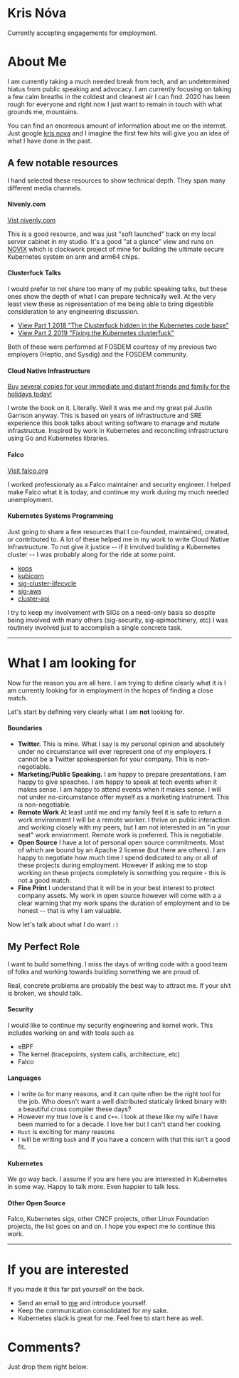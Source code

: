 # Kris Nóva

Currently accepting engagements for employment. 

# About Me

I am currently taking a much needed break from tech, and an undetermined hiatus from public speaking and advocacy. I am currently focusing on taking a few calm breaths in the coldest and cleanest air I can find. 2020 has been rough for everyone and right now I just want to remain in touch with what grounds me, mountains.

You can find an enormous amount of information about me on the internet. Just google [kris nova](https://www.google.com/search?q=kris+nova) and I imagine the first few hits will give you an idea of what I have done in the past. 

## A few notable resources

I hand selected these resources to show technical depth. They span many different media channels.

#### Nivenly.com

[Vist nivenly.com](https://nivenly.com)

This is a good resource, and was just "soft launched" back on my local server cabinet in my studio. It's a good "at a glance" view and runs on [NOVIX](https://github.com/kris-nova/novix) which is clockwork project of mine for building the ultimate secure Kubernetes system on arm and arm64 chips. 

#### Clusterfuck Talks

I would prefer to not share too many of my public speaking talks, but these ones show the depth of what I can prepare technically well. At the very least view these as representation of me being able to bring digestible consideration to any engineering discussion. 

 - [View Part 1 2018 "The Clusterfuck hidden in the Kubernetes code base"](https://www.youtube.com/watch?v=4VNDjwzzKPo&ab_channel=source%7Bd%7D)
 - [View Part 2 2019 "Fixing the Kubernetes clusterfuck"](https://www.youtube.com/watch?v=VrtkKgfJ3RI&ab_channel=KrisN%C3%B3va)
 
 Both of these were performed at FOSDEM courtesy of my previous two employers (Heptio, and Sysdig) and the FOSDEM community.
 
 #### Cloud Native Infrastructure
 
 [Buy several copies for your immediate and distant friends and family for the holidays today!](https://www.cnibook.info/)
 
 I wrote the book on it. Literally. Well it was me and my great pal Justin Garrison anyway. This is based on years of infrastructure and SRE experience this book talks about writing software to manage and mutate infrastructue. Inspired by work in Kubernetes and reconciling infrastructure using Go and Kubernetes libraries. 
 
 #### Falco
 
 [Visit falco.org](https://falco.org)
 
 I worked professionaly as a Falco maintainer and security engineer. I helped make Falco what it is today, and continue my work during my much needed unemployment. 
 
 #### Kubernetes Systems Programming
 
 Just going to share a few resources that I co-founded, maintained, created, or contributed to. A lot of these helped me in my work to write Cloud Native Infrastructure. To not give it justice -- if it involved building a Kubernetes cluster -- I was probably along for the ride at some point. 
 
  - [kops](https://github.com/kubernetes/kops)
  - [kubicorn](https://github.com/kubicorn/kubicorn)
  - [sig-cluster-lifecycle](https://github.com/kubernetes/community/blob/master/sig-cluster-lifecycle/README.md)
  - [sig-aws](https://github.com/kubernetes-sigs/cluster-api-provider-aws)
  - [cluster-api](https://github.com/kubernetes-sigs/cluster-api)
  
  I try to keep my involvement with SIGs on a need-only basis so despite being involved with many others (sig-security, sig-apimachinery, etc) I was routinely involved just to accomplish a single concrete task. 
  
  ---
  
  # What I am looking for
  
  Now for the reason you are all here. I am trying to define clearly what it is I am currently looking for in employment in the hopes of finding a close match. 
  
  Let's start by defining very clearly what I am **not** looking for.
  
  #### Boundaries 
  
   - **Twitter.** This is mine. What I say is my personal opinion and absolutely under no circumstance will ever represent one of my employers. I cannot be a Twitter spokesperson for your company. This is non-negotiable. 
   - **Marketing/Public Speaking.** I am happy to prepare presentations. I am happy to give speaches. I am happy to speak at tech events when it makes sense. I am happy to attend events when it makes sense. I will not under no-circumstance offer myself as a marketing instrument. This is non-negotiable. 
   - **Remote Work** At least until me and my family feel it is safe to return a work environment I will be a remote worker. I thrive on public interaction and working closely with my peers, but I am not interested in an "in your seat" work enviornment. Remote work is preferred. This is negotiable. 
   - **Open Source** I have a lot of personal open source commitments. Most of which are bound by an Apache 2 license (but there are others). I am happy to negotiate how much time I spend dedicated to any or all of these projects during employment. However if asking me to stop working on these projects completely is something you require - this is not a good match. 
   - **Fine Print** I understand that it will be in your best interest to protect company assets. My work in open source however will come with a a clear warning that my work spans the duration of employment and to be honest -- that is why I am valuable.
   
 Now let's talk about what I do want `:)` 
 
 ## My Perfect Role
 
 I want to build something. I miss the days of writing code with a good team of folks and working towards building something we are proud of. 
 
 Real, concrete problems are probably the best way to attract me. If your shit is broken, we should talk. 
 
 #### Security
 
 I would like to continue my security engineering and kernel work. This includes working on and with tools such as
 
  - eBPF
  - The kernel (tracepoints, system calls, architecture, etc)
  - Falco

  
  #### Languages
  
  - I write `Go` for many reasons, and it can quite often be the right tool for the job. Who doesn't want a well distributed staticaly linked binary with a beautiful cross compiler these days?
  - However my true love is `C` and `C++`. I look at these like my wife I have been married to for a decade. I love her but I can't stand her cooking.
  - `Rust` is exciting for many reasons
  - I will be writing `bash` and if you have a concern with that this isn't a good fit. 
  
  #### Kubernetes
  
  We go way back. I assume if you are here you are interested in Kubernetes in some way. Happy to talk more. Even happier to talk less. 
  
  #### Other Open Source
  
  Falco, Kubernetes sigs, other CNCF projects, other Linux Foundation projects, the list goes on and on. I hope you expect me to continue this work.
  
  ---
  
  # If you are interested
  
 If you made it this far pat yourself on the back. 
 
  - Send an email to [me](nova@nivenly.com) and introduce yourself.
  - Keep the communication consolidated for my sake. 
  - Kubernetes slack is great for me. Feel free to start here as well. 
  
  # Comments?

Just drop them right below.
  
